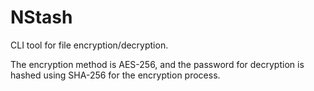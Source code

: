 # NStash
CLI tool for file encryption/decryption.

The encryption method is AES-256, and the password for decryption is hashed using SHA-256 for the encryption process.
